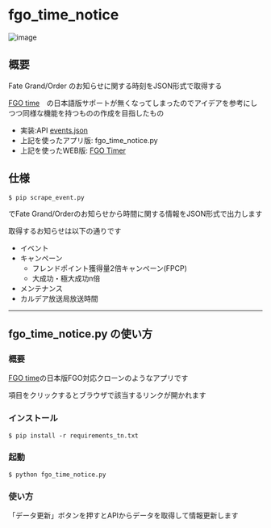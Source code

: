 # fgo_time_notice
![image](https://cdn.discordapp.com/attachments/734720750862467076/774586824449589258/unknown.png)

## 概要
Fate Grand/Order のお知らせに関する時刻をJSON形式で取得する

[FGO time](https://www.mitsunee.com/fgo/time/)　の日本語版サポートが無くなってしまったのでアイデアを参考にしつつ同様な機能を持つものの作成を目指したもの

- 実装:API [events.json](https://fgojunks.max747.org/timer/assets/events.json)
- 上記を使ったアプリ版: fgo_time_notice.py
- 上記を使ったWEB版: [FGO Timer](https://fgojunks.max747.org/timer/)

## 仕様
```
$ pip scrape_event.py
```
でFate Grand/Orderのお知らせから時間に関する情報をJSON形式で出力します

取得するお知らせは以下の通りです
- イベント
- キャンペーン
  - フレンドポイント獲得量2倍キャンペーン(FPCP)
  - 大成功・極大成功n倍
- メンテナンス
- カルデア放送局放送時間

----
## fgo_time_notice.py の使い方
### 概要
[FGO time](https://www.mitsunee.com/fgo/time/)の日本版FGO対応クローンのようなアプリです

項目をクリックするとブラウザで該当するリンクが開かれます

### インストール
```
$ pip install -r requirements_tn.txt
```

### 起動
```
$ python fgo_time_notice.py
```
### 使い方
「データ更新」ボタンを押すとAPIからデータを取得して情報更新します
